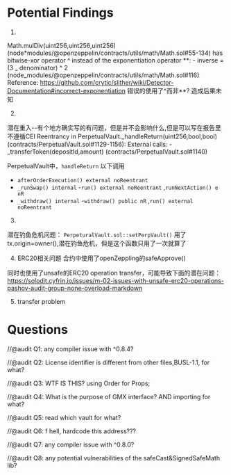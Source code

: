 # Potential Findings

1. 

Math.mulDiv(uint256,uint256,uint256) (node\*modules/@openzeppelin/contracts/utils/math/Math.sol#55-134) has bitwise-xor operator ^ instead of the exponentiation operator \*\*: - inverse = (3 \_ denominator) ^ 2 (node_modules/@openzeppelin/contracts/utils/math/Math.sol#116)
Reference: https://github.com/crytic/slither/wiki/Detector-Documentation#incorrect-exponentiation
错误的使用了^而非\*\*?
造成后果未知

2.  

潜在重入--有个地方确实写的有问题，但是并不会影响什么,但是可以写在报告里不遵循CEI
Reentrancy in PerpetualVault._handleReturn(uint256,bool,bool) (contracts/PerpetualVault.sol#1129-1156):
        External calls:
        - _transferToken(depositId,amount) (contracts/PerpetualVault.sol#1140)


PerpetualVault中，`handleReturn` 以下调用
- `afterOrderExecution() external noReentrant`
- `_runSwap() internal` -`run() external noReentrant` ,`runNextAction() e nR`
- `_withdraw() internal` -`withdraw() public nR` ,`run() external noReentrant`

3. 

潜在钓鱼危机问题：
`PerpeturalVault.sol::setPerpVault()` 用了tx.origin=owner(),潜在钓鱼危机，但是这个函数只用了一次就算了



4. ERC20相关问题
合约中使用了openZeppling的safeApprove()

同时也使用了unsafe的ERC20 operation transfer，可能导致下面的潜在问题：
https://solodit.cyfrin.io/issues/m-02-issues-with-unsafe-erc20-operations-pashov-audit-group-none-overload-markdown

5. transfer problem



# Questions
//@audit Q1: any compiler issue with ^0.8.4?

//@audit Q2: License identifier is different from other files,BUSL-1.1, for what?

//@audit Q3: WTF IS THIS? using Order for Props;

//@audit Q4: What is the purpose of GMX interface? AND importing for what?

//@audit Q5: read which vault for what?

//@audit Q6: f hell, hardcode this address???

//@audit Q7: any compiler issue with ^0.8.0?

 //@audit Q8: any potential vulnerabilities of the safeCast&SignedSafeMath lib?